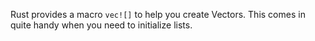 Rust provides a macro `vec![]` to help you create Vectors.
This comes in quite handy when you need to initialize lists.
